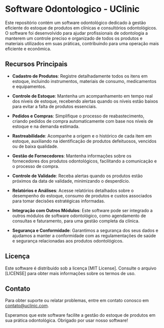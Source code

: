 # Software Odontologico - UClinic

Este repositório contém um software odontológico dedicado à gestão eficiente do estoque de produtos em clínicas e consultórios odontológicos. O software foi desenvolvido para ajudar profissionais de odontologia a manterem um controle preciso e organizado de todos os produtos e materiais utilizados em suas práticas, contribuindo para uma operação mais eficiente e econômica.

## Recursos Principais

- **Cadastro de Produtos**: Registre detalhadamente todos os itens em estoque, incluindo instrumentos, materiais de consumo, medicamentos e equipamentos.

- **Controle de Estoque**: Mantenha um acompanhamento em tempo real dos níveis de estoque, recebendo alertas quando os níveis estão baixos para evitar a falta de produtos essenciais.

- **Pedidos e Compras**: Simplifique o processo de reabastecimento, criando pedidos de compra automaticamente com base nos níveis de estoque e na demanda estimada.

- **Rastreabilidade**: Acompanhe a origem e o histórico de cada item em estoque, auxiliando na identificação de produtos defeituosos, vencidos ou de baixa qualidade.

- **Gestão de Fornecedores**: Mantenha informações sobre os fornecedores dos produtos odontológicos, facilitando a comunicação e o processo de compra.

- **Controle de Validade**: Receba alertas quando os produtos estão próximos da data de validade, minimizando o desperdício.

- **Relatórios e Análises**: Acesse relatórios detalhados sobre o desempenho do estoque, consumo de produtos e custos associados para tomar decisões estratégicas informadas.

- **Integração com Outros Módulos**: Este software pode ser integrado a outros módulos de software odontológico, como agendamento de consultas e faturamento, para uma gestão completa da clínica.

- **Segurança e Conformidade**: Garantimos a segurança dos seus dados e ajudamos a manter a conformidade com as regulamentações de saúde e segurança relacionadas aos produtos odontológicos.


## Licença

Este software é distribuído sob a licença [MIT License]. Consulte o arquivo [LICENSE] para obter mais informações sobre os termos de uso.

## Contato

Para obter suporte ou relatar problemas, entre em contato conosco em [contato@uclinic.com](mailto:contato@uclinic.com).

Esperamos que este software facilite a gestão do estoque de produtos em sua prática odontológica. Obrigado por usar nosso software!

